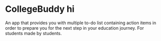 # CollegeBuddy hi
An app that provides you with multiple to-do list containing action items in order to prepare you for the next step in your education journey. For students made by students.
